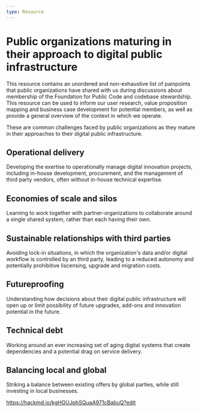 ```yaml
---
type: Resource
---
```


# Public organizations maturing in their approach to digital public infrastructure

This resource contains an unordered and non-exhaustive list of painpoints that public organizations have shared with us during discussions about membership of the Foundation for Public Code and codebase stewardship. 
This resource can be used to inform our user research, value proposition mapping and business case development for potential members, as well as provide a general overview of the context in which we operate. 

These are common challenges faced by public organizations as they mature in their approaches to their digital public infrastructure.

## Operational delivery

Developing the exertise to operationally manage digital innovation projects, including in-house development, procurement, and the management of third party vendors, often without in-house technical expertise.

## Economies of scale and silos

Learning to work together with partner-organizations to collaborate around a single shared system, rather than each having their own.

## Sustainable relationships with third parties

Avoiding lock-in situations, in which the organization's data and/or digital workflow is controlled by an third party, leading to a reduced autonomy and potentially prohibitive liscensing, upgrade and migration costs.

## Futureproofing

Understanding how decisions about their digital public infrastructure will open up or limit possibility of future upgrades, add-ons and innovation potential in the future.

## Technical debt

Working around an ever increasing set of aging digital systems that create dependencies and a potential drag on service delivery.

## Balancing local and global

Striking a balance between existing offers by global parties, while still investing in local businesses.

https://hackmd.io/kgHGUJphSQuaA971cBabuQ?edit
